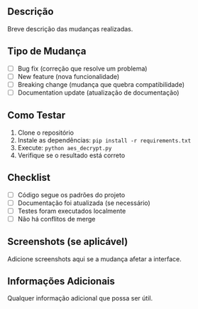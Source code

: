 ## Descrição
Breve descrição das mudanças realizadas.

## Tipo de Mudança
- [ ] Bug fix (correção que resolve um problema)
- [ ] New feature (nova funcionalidade)
- [ ] Breaking change (mudança que quebra compatibilidade)
- [ ] Documentation update (atualização de documentação)

## Como Testar
1. Clone o repositório
2. Instale as dependências: `pip install -r requirements.txt`
3. Execute: `python aes_decrypt.py`
4. Verifique se o resultado está correto

## Checklist
- [ ] Código segue os padrões do projeto
- [ ] Documentação foi atualizada (se necessário)
- [ ] Testes foram executados localmente
- [ ] Não há conflitos de merge

## Screenshots (se aplicável)
Adicione screenshots aqui se a mudança afetar a interface.

## Informações Adicionais
Qualquer informação adicional que possa ser útil. 